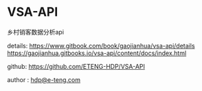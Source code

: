 # VSA-API
乡村销客数据分析api

details:
https://www.gitbook.com/book/gaojianhua/vsa-api/details
https://gaojianhua.gitbooks.io/vsa-api/content/docs/index.html

github:
https://github.com/ETENG-HDP/VSA-API

author : 
hdp@e-teng.com
